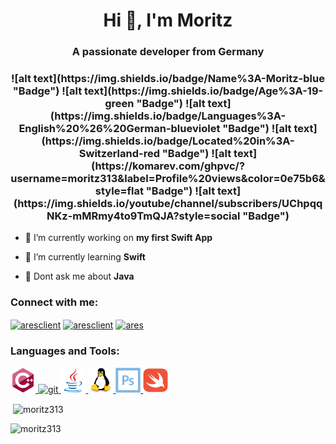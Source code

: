 <h1 align="center">Hi 👋, I'm Moritz</h1>
<h3 align="center">A passionate developer from Germany</h3>

<h3 align="center">
![alt text](https://img.shields.io/badge/Name%3A-Moritz-blue "Badge")
![alt text](https://img.shields.io/badge/Age%3A-19-green "Badge")
![alt text](https://img.shields.io/badge/Languages%3A-English%20%26%20German-blueviolet "Badge")
![alt text](https://img.shields.io/badge/Located%20in%3A-Switzerland-red "Badge")
![alt text](https://komarev.com/ghpvc/?username=moritz313&label=Profile%20views&color=0e75b6&style=flat "Badge")
![alt text](https://img.shields.io/youtube/channel/subscribers/UChpqqNKz-mMRmy4to9TmQJA?style=social "Badge")
</h3>

- 🔭 I’m currently working on **my first Swift App**

- 🌱 I’m currently learning **Swift**

- 💬 Dont ask me about **Java**

<h3 align="left">Connect with me:</h3>
<p align="left">
<a href="https://twitter.com/aresclient" target="blank"><img align="center" src="https://raw.githubusercontent.com/rahuldkjain/github-profile-readme-generator/master/src/images/icons/Social/twitter.svg" alt="aresclient" height="30" width="40" /></a>
<a href="https://instagram.com/aresclient" target="blank"><img align="center" src="https://raw.githubusercontent.com/rahuldkjain/github-profile-readme-generator/master/src/images/icons/Social/instagram.svg" alt="aresclient" height="30" width="40" /></a>
<a href="https://www.youtube.com/c/ares" target="blank"><img align="center" src="https://raw.githubusercontent.com/rahuldkjain/github-profile-readme-generator/master/src/images/icons/Social/youtube.svg" alt="ares" height="30" width="40" /></a>
</p>

<h3 align="left">Languages and Tools:</h3>
<p align="left"> <a href="https://www.w3schools.com/cpp/" target="_blank" rel="noreferrer"> <img src="https://raw.githubusercontent.com/devicons/devicon/master/icons/cplusplus/cplusplus-original.svg" alt="cplusplus" width="40" height="40"/> </a> <a href="https://git-scm.com/" target="_blank" rel="noreferrer"> <img src="https://www.vectorlogo.zone/logos/git-scm/git-scm-icon.svg" alt="git" width="40" height="40"/> </a> <a href="https://www.java.com" target="_blank" rel="noreferrer"> <img src="https://raw.githubusercontent.com/devicons/devicon/master/icons/java/java-original.svg" alt="java" width="40" height="40"/> </a> <a href="https://www.linux.org/" target="_blank" rel="noreferrer"> <img src="https://raw.githubusercontent.com/devicons/devicon/master/icons/linux/linux-original.svg" alt="linux" width="40" height="40"/> </a> <a href="https://www.photoshop.com/en" target="_blank" rel="noreferrer"> <img src="https://raw.githubusercontent.com/devicons/devicon/master/icons/photoshop/photoshop-line.svg" alt="photoshop" width="40" height="40"/> </a> <a href="https://developer.apple.com/swift/" target="_blank" rel="noreferrer"> <img src="https://raw.githubusercontent.com/devicons/devicon/master/icons/swift/swift-original.svg" alt="swift" width="40" height="40"/> </a> </p>


<p>&nbsp;<img align="center" src="https://github-readme-stats.vercel.app/api?username=moritz313&show_icons=true&locale=en&theme=nord" alt="moritz313" /></p>

<p><img align="left" src="https://github-readme-stats.vercel.app/api/top-langs?username=moritz313&show_icons=true&locale=en&layout=compact&theme=nord" alt="moritz313" /></p>
